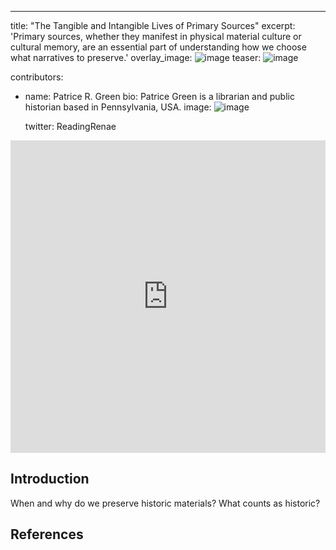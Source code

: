---
title: "The Tangible and Intangible Lives of Primary Sources"
excerpt: 'Primary sources, whether they manifest in physical material culture or cultural memory, are an essential part of understanding how we choose what narratives to preserve.'
overlay_image: ![image](https://user-images.githubusercontent.com/107565881/174083294-1096ab58-2fca-449d-a860-3f6784e3eee8.png)
teaser: ![image](https://user-images.githubusercontent.com/107565881/174083530-0ff266eb-8e59-49aa-a99c-2a5242ce32a3.png)

contributors:
  - name: Patrice R. Green
    bio:  Patrice Green is a librarian and public historian based in Pennsylvania, USA. 
    image: ![image](https://user-images.githubusercontent.com/107565881/174084096-f4743595-01d0-4000-9f33-abc88e0973ae.png)

  
    twitter: ReadingRenae


<iframe src="https://s3.amazonaws.com/uploads.knightlab.com/storymapjs/f6f8cf8ab31e9c13b2c05935dda85c7d/ling-9-shuang-and-tiauna/index.html" frameborder="0" width="100%" height="500">
</iframe>


## Introduction

When and why do we preserve historic materials? What counts as historic?

## References

[^1]: Here is a footnote example.
[^2]: Here is another footnote example.
